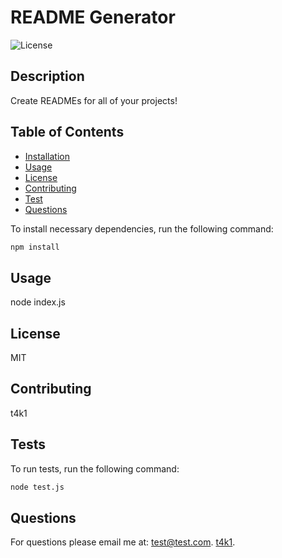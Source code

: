 # README Generator
![License](https://img.shields.io/badge/license-MIT-blue.svg)

## Description

Create READMEs for all of your projects!

## Table of Contents

* [Installation](#installation)
* [Usage](#usage)
* [License](#license)
* [Contributing](#contributing)
* [Test](#test)
* [Questions](#questions)

To install necessary dependencies, run the following command:

```bash
npm install
```

## Usage

node index.js

## License
MIT
  
## Contributing

t4k1

## Tests

To run tests, run the following command:

```bash
node test.js
```

## Questions

For questions please email me at: test@test.com.
[t4k1](https://github.com/t4k1/).
